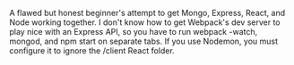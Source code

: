 A flawed but honest beginner's attempt to get Mongo, Express, React, and Node working together.
I don't know how to get Webpack's dev server to play nice with an Express API,
so you have to run webpack -watch, mongod, and npm start on separate tabs.
If you use Nodemon, you must configure it to ignore the /client React folder.
